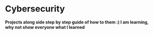 # Cybersecurity
**Projects along side step by step guide of how to them :) 
I am learning, why not show everyone what I learned**
